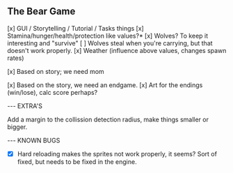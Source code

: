 ## The Bear Game

[x] GUI / Storytelling / Tutorial / Tasks things
[x] Stamina/hunger/health/protection like values?*
[x] Wolves? To keep it interesting and "survive"
[ ] Wolves steal when you're carrying, but that doesn't work properly.
[x] Weather (influence above values, changes spawn rates)
<!-- [ ] Hidey holes for increased protection etc?* -->
<!-- [ ] Fish & Water, just to mix it up. -->
[x] Based on story; we need mom
<!-- [ ] Based on story, we need to grow up as bear -->
[x] Based on the story, we need an endgame.
[x] Art for the endings (win/lose), calc score perhaps?

--- EXTRA'S

Add a margin to the collission detection radius, make things smaller or bigger.

--- KNOWN BUGS

- [X] Hard reloading makes the sprites not work properly, it seems?  Sort of fixed, but needs to be fixed in the engine.

